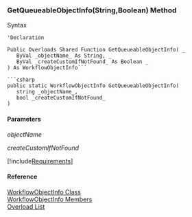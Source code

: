﻿### GetQueueableObjectInfo(String,Boolean) Method

Syntax

```vbnet
'Declaration

Public Overloads Shared Function GetQueueableObjectInfo( _
   ByVal _objectName_ As String, _
   ByVal _createCustomIfNotFound_ As Boolean _
) As WorkflowObjectInfo```

```csharp
public static WorkflowObjectInfo GetQueueableObjectInfo( 
   string _objectName_,
   bool _createCustomIfNotFound_
)
```

#### Parameters

_objectName_

_createCustomIfNotFound_

[!include[Requirements](../partials/requirements.md)]

#### Reference

[WorkflowObjectInfo Class](fcSDK~FChoice.Foundation.Clarify.WorkflowObjectInfo.md)  
[WorkflowObjectInfo Members](fcSDK~FChoice.Foundation.Clarify.WorkflowObjectInfo_members.md)  
[Overload List](fcSDK~FChoice.Foundation.Clarify.WorkflowObjectInfo~GetQueueableObjectInfo.md)